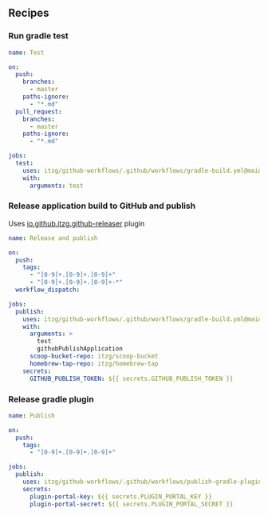 
## Recipes

### Run gradle test

```yaml
name: Test

on:
  push:
    branches:
      - master
    paths-ignore:
      - "*.md"
  pull_request:
    branches:
      - master
    paths-ignore:
      - "*.md"

jobs:
  test:
    uses: itzg/github-workflows/.github/workflows/gradle-build.yml@main
    with: 
      arguments: test
```

### Release application build to GitHub and publish

Uses [io.github.itzg.github-releaser](https://plugins.gradle.org/plugin/io.github.itzg.github-releaser) plugin

```yaml
name: Release and publish

on:
  push:
    tags:
      - "[0-9]+.[0-9]+.[0-9]+"
      - "[0-9]+.[0-9]+.[0-9]+-*"
  workflow_dispatch:

jobs:
  publish:
    uses: itzg/github-workflows/.github/workflows/gradle-build.yml@main
    with:
      arguments: >
        test 
        githubPublishApplication
      scoop-bucket-repo: itzg/scoop-bucket
      homebrew-tap-repo: itzg/homebrew-tap
    secrets:
      GITHUB_PUBLISH_TOKEN: ${{ secrets.GITHUB_PUBLISH_TOKEN }}
```

### Release gradle plugin

```yaml
name: Publish

on:
  push:
    tags:
      - "[0-9]+.[0-9]+.[0-9]+"

jobs:
  publish:
    uses: itzg/github-workflows/.github/workflows/publish-gradle-plugin.yml@main
    secrets:
      plugin-portal-key: ${{ secrets.PLUGIN_PORTAL_KEY }}
      plugin-portal-secret: ${{ secrets.PLUGIN_PORTAL_SECRET }}
```